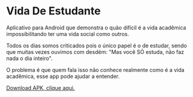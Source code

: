 # Vida De Estudante

Aplicativo para Android que demonstra o quão difícil é a vida acadêmica impossibilitando ter uma vida social como outros.

Todos os dias somos criticados pois o único papel é o de estudar, sendo que muitas vezes ouvimos com desdém: "Mas você SÓ estuda, não faz nada o dia inteiro".

O problema é que quem fala isso não conhece realmente como é a vida acadêmica, esse app pode ajudar a entender.

[Download APK, clique aqui.](https://drive.google.com/file/d/0B25ho9lfGzeEdXp4ajU2dFBmaWs/view?usp=sharing)

